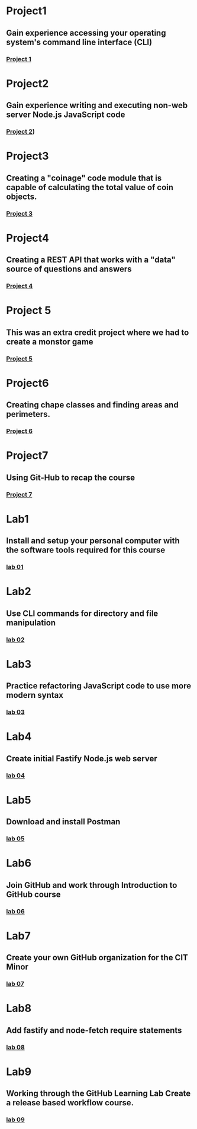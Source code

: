 # Project1
## Gain experience accessing your operating system's command line interface (CLI)
### [Project 1](https://github.com/karanvazirani/p1.git)
# Project2
## Gain experience writing and executing non-web server Node.js JavaScript code
### [Project 2](https://github.com/karanvazirani/p2.git))
# Project3
## Creating a "coinage" code module that is capable of calculating the total value of coin objects.
### [Project 3](https://github.com/karanvazirani/p3.git)
# Project4
## Creating a REST API that works with a "data" source of questions and answers
### [Project 4](https://github.com/karanvazirani/p4.git)
# Project 5
## This was an extra credit project where we had to create a monstor game
### [Project 5](https://github.com/karanvazirani/p5.git)
# Project6
## Creating chape classes and finding areas and perimeters. 
### [Project 6](https://github.com/karanvazirani/p6.git)
# Project7
## Using Git-Hub to recap the course
### [Project 7](https://github.com/karanvazirani/p7.git)

# Lab1
## Install and setup your personal computer with the software tools required for this course
### [lab 01](https://github.com/karanvazirani/lab-01.git)
# Lab2
## Use CLI commands for directory and file manipulation
### [lab 02](https://github.com/karanvazirani/lab-02.git)
# Lab3
## Practice refactoring JavaScript code to use more modern syntax
### [lab 03](https://github.com/karanvazirani/lab-03.git)
# Lab4
## Create initial Fastify Node.js web server
### [lab 04](https://github.com/karanvazirani/lab-04.git)
# Lab5
## Download and install Postman
### [lab 05](https://github.com/karanvazirani/lab-05.git)
# Lab6
## Join GitHub and work through Introduction to GitHub course
### [lab 06](https://github.com/karanvazirani/lab-06.git)
# Lab7
##  Create your own GitHub organization for the CIT Minor
### [lab 07](https://github.com/karanvazirani/lab-07.git)
# Lab8
## Add fastify and node-fetch require statements
### [lab 08](https://github.com/karanvazirani/lab-08.git)
# Lab9
## Working through the GitHub Learning Lab Create a release based workflow  course.
### [lab 09](https://github.com/karanvazirani/lab-09.git)



